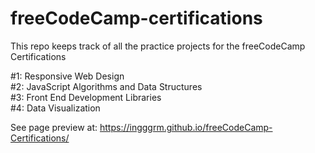 # freeCodeCamp-certifications
This repo keeps track of all the practice projects for the freeCodeCamp Certifications

#1: Responsive Web Design</br>
#2: JavaScript Algorithms and Data Structures</br>
#3: Front End Development Libraries</br>
#4: Data Visualization</br>

See page preview at: https://ingggrm.github.io/freeCodeCamp-Certifications/
